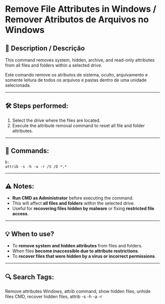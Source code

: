 # Remove File Attributes in Windows / Remover Atributos de Arquivos no Windows

## 📌 Description / Descrição
This command removes system, hidden, archive, and read-only attributes from all files and folders within a selected drive.

Este comando remove os atributos de sistema, oculto, arquivamento e somente leitura de todos os arquivos e pastas dentro de uma unidade selecionada.

---

## 🛠 Steps performed:
1. Select the drive where the files are located.
2. Execute the attribute removal command to reset all file and folder attributes.

---

## 🔧 Commands:
```
D:
attrib -s -h -a -r /S /D *.*
```

---

## ⚠️ Notes:
- **Run CMD as Administrator** before executing the command.
- This will affect **all files and folders** within the selected drive.
- Useful for **recovering files hidden by malware** or fixing **restricted file access**.

---

## 💡 When to use?
- To **remove system and hidden attributes** from files and folders.
- When files **become inaccessible due to attribute restrictions**.
- To **recover files that were hidden by a virus or incorrect permissions**.

---

## 🔍 Search Tags:
Remove attributes Windows, attrib command, show hidden files, unhide files CMD, recover hidden files, attrib -s -h -a -r
